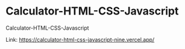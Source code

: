 # Calculator-HTML-CSS-Javascript
Calculator-HTML-CSS-Javascript

Link: https://calculator-html-css-javascript-nine.vercel.app/

